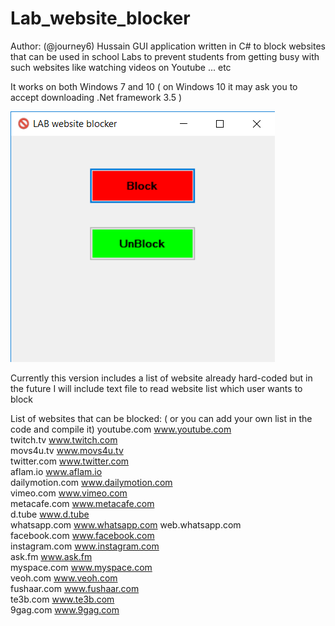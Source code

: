 # Lab_website_blocker
Author: (@journey6) Hussain
GUI application written in C# to block websites that can be used in school Labs to prevent students from getting busy with such websites like watching videos on Youtube ... etc

It works on both Windows 7 and 10 ( on Windows 10 it may ask you to accept downloading .Net framework 3.5 )

![labwebsiteblocker](labBlocker.PNG)

Currently this version includes a list of website already hard-coded but in the future I will include text file to read website list which user wants to block


List of websites that can be blocked: ( or you can add your own list in the code and compile it)
 youtube.com www.youtube.com   
 twitch.tv www.twitch.com   
 movs4u.tv www.movs4u.tv   
 twitter.com www.twitter.com   
 aflam.io www.aflam.io   
 dailymotion.com www.dailymotion.com   
 vimeo.com www.vimeo.com   
 metacafe.com www.metacafe.com   
 d.tube www.d.tube   
 whatsapp.com www.whatsapp.com web.whatsapp.com   
 facebook.com www.facebook.com   
 instagram.com www.instagram.com   
 ask.fm www.ask.fm   
 myspace.com www.myspace.com   
 veoh.com www.veoh.com   
 fushaar.com www.fushaar.com   
 te3b.com www.te3b.com   
 9gag.com www.9gag.com
